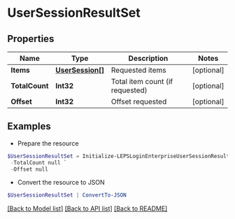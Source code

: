 # UserSessionResultSet
## Properties

Name | Type | Description | Notes
------------ | ------------- | ------------- | -------------
**Items** | [**UserSession[]**](UserSession.md) | Requested items | [optional] 
**TotalCount** | **Int32** | Total item count (if requested) | [optional] 
**Offset** | **Int32** | Offset requested | [optional] 

## Examples

- Prepare the resource
```powershell
$UserSessionResultSet = Initialize-LEPSLoginEnterpriseUserSessionResultSet  -Items null `
 -TotalCount null `
 -Offset null
```

- Convert the resource to JSON
```powershell
$UserSessionResultSet | ConvertTo-JSON
```

[[Back to Model list]](../README.md#documentation-for-models) [[Back to API list]](../README.md#documentation-for-api-endpoints) [[Back to README]](../README.md)

